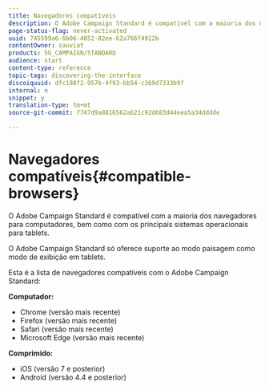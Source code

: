 ```yaml
---
title: Navegadores compatíveis
description: O Adobe Campaign Standard é compatível com a maioria dos navegadores e sistemas operacionais principais. Descubra a lista completa.
page-status-flag: never-activated
uuid: 745599a6-6b06-4052-82ee-62a766f4922b
contentOwner: sauviat
products: SG_CAMPAIGN/STANDARD
audience: start
content-type: reference
topic-tags: discovering-the-interface
discoiquuid: dfc188f2-957b-4f93-bb54-c369d7333b9f
internal: n
snippet: y
translation-type: tm+mt
source-git-commit: 7747d9a8816562ab21c92d683d44eea5a34dddde

---
```



# Navegadores compatíveis{#compatible-browsers}

O Adobe Campaign Standard é compatível com a maioria dos navegadores para computadores, bem como com os principais sistemas operacionais para tablets.

O Adobe Campaign Standard só oferece suporte ao modo paisagem como modo de exibição em tablets.

Esta é a lista de navegadores compatíveis com o Adobe Campaign Standard:

**Computador:**

* Chrome (versão mais recente)
* Firefox (versão mais recente)
* Safari (versão mais recente)
* Microsoft Edge (versão mais recente)

**Comprimido:**

* iOS (versão 7 e posterior)
* Android (versão 4.4 e posterior)

